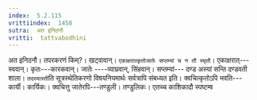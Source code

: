 ```yaml
---
index:  5.2.115
vrittiindex:  1458
sutra:  अत इनिठनौ
vritti:  tattvabodhini 
---
```


अत इनिठनौ। तपरकरणं किम्?। खट्वावान्। `एकाक्षरात्कृतोजातेः सप्तम्यां च न तौ स्मृतौ`। एकाक्षरात्---स्ववान्। कृतः---कारकवान्। जातेः ----व्याघ्रवान्, सिंहवान्। सप्तम्यां--- दण्ड अस्यां सन्ति दण्डवती शाला। `तदस्यास्ती`ति सूत्रस्थेतिकरणो विषयनियमार्थः सर्वत्रापि संबध्यत इति। क्वचित्कृतोऽपि भवति---कार्यी। कार्यिकः। क्वचित्तु जातेरपि---तण्डुली। तण्डुलिकः। एतच्च काशिकादौ स्पष्टम्ष

